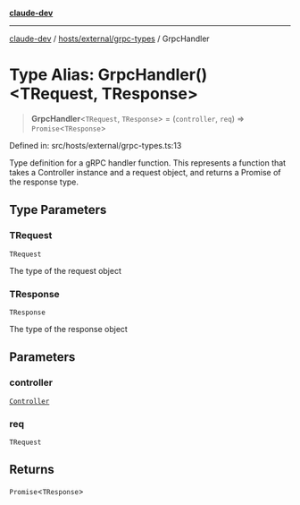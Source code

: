 [**claude-dev**](../../../../README.md)

***

[claude-dev](../../../../README.md) / [hosts/external/grpc-types](../README.md) / GrpcHandler

# Type Alias: GrpcHandler()\<TRequest, TResponse\>

> **GrpcHandler**\<`TRequest`, `TResponse`\> = (`controller`, `req`) => `Promise`\<`TResponse`\>

Defined in: src/hosts/external/grpc-types.ts:13

Type definition for a gRPC handler function.
This represents a function that takes a Controller instance and a request object,
and returns a Promise of the response type.

## Type Parameters

### TRequest

`TRequest`

The type of the request object

### TResponse

`TResponse`

The type of the response object

## Parameters

### controller

[`Controller`](../../../../core/controller/classes/Controller.md)

### req

`TRequest`

## Returns

`Promise`\<`TResponse`\>
